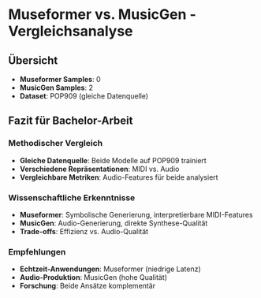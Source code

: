 # Museformer vs. MusicGen - Vergleichsanalyse

## Übersicht
- **Museformer Samples**: 0
- **MusicGen Samples**: 2
- **Dataset**: POP909 (gleiche Datenquelle)


## Fazit für Bachelor-Arbeit

### Methodischer Vergleich
- **Gleiche Datenquelle**: Beide Modelle auf POP909 trainiert
- **Verschiedene Repräsentationen**: MIDI vs. Audio
- **Vergleichbare Metriken**: Audio-Features für beide analysiert

### Wissenschaftliche Erkenntnisse
- **Museformer**: Symbolische Generierung, interpretierbare MIDI-Features
- **MusicGen**: Audio-Generierung, direkte Synthese-Qualität
- **Trade-offs**: Effizienz vs. Audio-Qualität

### Empfehlungen
- **Echtzeit-Anwendungen**: Museformer (niedrige Latenz)
- **Audio-Produktion**: MusicGen (hohe Qualität)
- **Forschung**: Beide Ansätze komplementär
